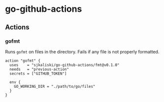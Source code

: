 # go-github-actions

## Actions

### gofmt

Runs `gofmt` on files in the directory. Fails if any file is not properly formatted.

```hcl
action "gofmt" {
  uses    = "sjkaliski/go-github-actions/fmt@v0.1.0"
  needs   = "previous-action"
  secrets = ["GITHUB_TOKEN"]

  env {
    GO_WORKING_DIR = "./path/to/go/files"
  }
}
```
